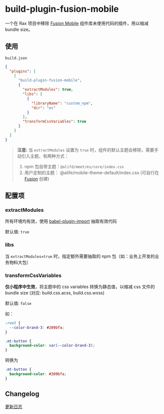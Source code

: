 # build-plugin-fusion-mobile

一个在 Rax 项目中移除 [Fusion Mobile](https://www.npmjs.com/package/@alifd/meet) 组件库未使用代码的插件，用以缩减 bundle size。

## 使用

`build.json`

```json
{
  "plugins": [
    [
      "build-plugin-fusion-mobile",
      {
        "extractModules": true,
        "libs": [
          {
            "libraryName": "custom_npm",
            "dir": "es"
          }
        ],
        "transformCssVariables": true
      }
    ]
  ]
}
```

> **注意:** 当 `extractModules` 设置为 `true` 时，组件的默认主题会移除，需要手动引入主题，有两种方式：
>
> 1. npm 包自带主题：`@alifd/meet/es/core/index.css`
> 2. 用户定制的主题： @alife/mobile-theme-default/index.css (可自行在 [Fusion](https://fusion.alibaba-inc.com/mobile/) 创建)

## 配置项

### extractModules

所有环境均有效，使用 [babel-plugin-import](https://www.npmjs.com/package/babel-plugin-import) 抽取有效代码

默认值: `true`

### libs

当 `extractModules=true` 时，指定额外需要抽取的 npm 包（如：业务上开发的业务物料大包）

### transformCssVariables

**仅小程序中生效**，将主题中的 css variables 转换为静态值，以缩减 css 文件的 bundle size (对应: build.css.acss, build.css.wxss)

默认值: `false`

如：

```css
:root {
  --color-brand-3: #209bfa;
}

.mt-button {
  background-color: var(--color-brand-3);
}
```

转换为

```css
.mt-button {
  background-color: #209bfa;
}
```

## Changelog

[更新日志](./CHANGELOG.md)
